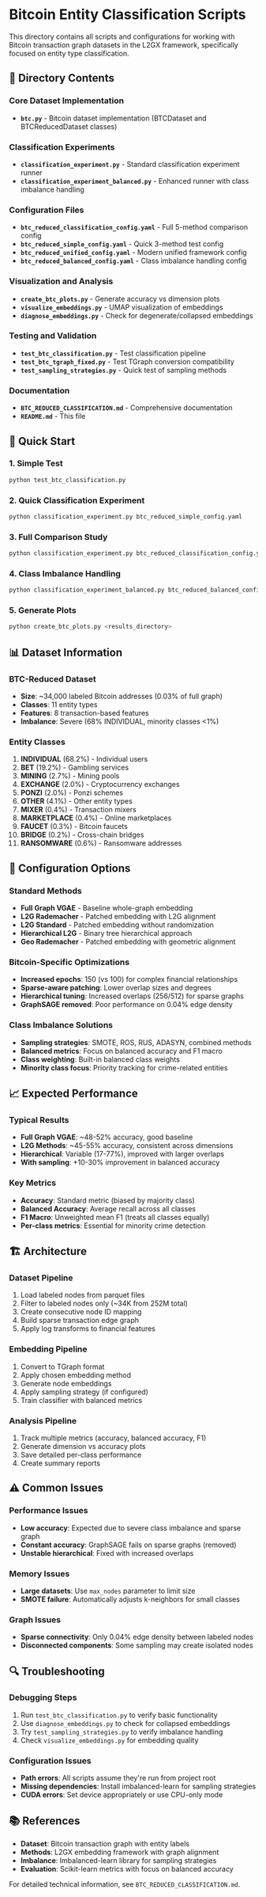 # Bitcoin Entity Classification Scripts

This directory contains all scripts and configurations for working with Bitcoin transaction graph datasets in the L2GX framework, specifically focused on entity type classification.

## 📁 Directory Contents

### Core Dataset Implementation
- **`btc.py`** - Bitcoin dataset implementation (BTCDataset and BTCReducedDataset classes)

### Classification Experiments
- **`classification_experiment.py`** - Standard classification experiment runner
- **`classification_experiment_balanced.py`** - Enhanced runner with class imbalance handling

### Configuration Files
- **`btc_reduced_classification_config.yaml`** - Full 5-method comparison config
- **`btc_reduced_simple_config.yaml`** - Quick 3-method test config  
- **`btc_reduced_unified_config.yaml`** - Modern unified framework config
- **`btc_reduced_balanced_config.yaml`** - Class imbalance handling config

### Visualization and Analysis
- **`create_btc_plots.py`** - Generate accuracy vs dimension plots
- **`visualize_embeddings.py`** - UMAP visualization of embeddings
- **`diagnose_embeddings.py`** - Check for degenerate/collapsed embeddings

### Testing and Validation
- **`test_btc_classification.py`** - Test classification pipeline
- **`test_btc_tgraph_fixed.py`** - Test TGraph conversion compatibility
- **`test_sampling_strategies.py`** - Quick test of sampling methods

### Documentation
- **`BTC_REDUCED_CLASSIFICATION.md`** - Comprehensive documentation
- **`README.md`** - This file

## 🚀 Quick Start

### 1. Simple Test
```bash
python test_btc_classification.py
```

### 2. Quick Classification Experiment
```bash
python classification_experiment.py btc_reduced_simple_config.yaml
```

### 3. Full Comparison Study
```bash
python classification_experiment.py btc_reduced_classification_config.yaml
```

### 4. Class Imbalance Handling
```bash
python classification_experiment_balanced.py btc_reduced_balanced_config.yaml
```

### 5. Generate Plots
```bash
python create_btc_plots.py <results_directory>
```

## 📊 Dataset Information

### BTC-Reduced Dataset
- **Size**: ~34,000 labeled Bitcoin addresses (0.03% of full graph)
- **Classes**: 11 entity types
- **Features**: 8 transaction-based features
- **Imbalance**: Severe (68% INDIVIDUAL, minority classes <1%)

### Entity Classes
1. **INDIVIDUAL** (68.2%) - Individual users
2. **BET** (19.2%) - Gambling services
3. **MINING** (2.7%) - Mining pools
4. **EXCHANGE** (2.0%) - Cryptocurrency exchanges
5. **PONZI** (2.0%) - Ponzi schemes
6. **OTHER** (4.1%) - Other entity types
7. **MIXER** (0.4%) - Transaction mixers
8. **MARKETPLACE** (0.4%) - Online marketplaces
9. **FAUCET** (0.3%) - Bitcoin faucets
10. **BRIDGE** (0.2%) - Cross-chain bridges
11. **RANSOMWARE** (0.6%) - Ransomware addresses

## 🔧 Configuration Options

### Standard Methods
- **Full Graph VGAE** - Baseline whole-graph embedding
- **L2G Rademacher** - Patched embedding with L2G alignment
- **L2G Standard** - Patched embedding without randomization
- **Hierarchical L2G** - Binary tree hierarchical approach
- **Geo Rademacher** - Patched embedding with geometric alignment

### Bitcoin-Specific Optimizations
- **Increased epochs**: 150 (vs 100) for complex financial relationships
- **Sparse-aware patching**: Lower overlap sizes and degrees
- **Hierarchical tuning**: Increased overlaps (256/512) for sparse graphs
- **GraphSAGE removed**: Poor performance on 0.04% edge density

### Class Imbalance Solutions
- **Sampling strategies**: SMOTE, ROS, RUS, ADASYN, combined methods
- **Balanced metrics**: Focus on balanced accuracy and F1 macro
- **Class weighting**: Built-in balanced class weights
- **Minority class focus**: Priority tracking for crime-related entities

## 📈 Expected Performance

### Typical Results
- **Full Graph VGAE**: ~48-52% accuracy, good baseline
- **L2G Methods**: ~45-55% accuracy, consistent across dimensions
- **Hierarchical**: Variable (17-77%), improved with larger overlaps
- **With sampling**: +10-30% improvement in balanced accuracy

### Key Metrics
- **Accuracy**: Standard metric (biased by majority class)
- **Balanced Accuracy**: Average recall across all classes
- **F1 Macro**: Unweighted mean F1 (treats all classes equally)
- **Per-class metrics**: Essential for minority crime detection

## 🏗️ Architecture

### Dataset Pipeline
1. Load labeled nodes from parquet files
2. Filter to labeled nodes only (~34K from 252M total)
3. Create consecutive node ID mapping
4. Build sparse transaction edge graph
5. Apply log transforms to financial features

### Embedding Pipeline
1. Convert to TGraph format
2. Apply chosen embedding method
3. Generate node embeddings
4. Apply sampling strategy (if configured)
5. Train classifier with balanced metrics

### Analysis Pipeline
1. Track multiple metrics (accuracy, balanced accuracy, F1)
2. Generate dimension vs accuracy plots
3. Save detailed per-class performance
4. Create summary reports

## ⚠️ Common Issues

### Performance Issues
- **Low accuracy**: Expected due to severe class imbalance and sparse graph
- **Constant accuracy**: GraphSAGE fails on sparse graphs (removed)
- **Unstable hierarchical**: Fixed with increased overlaps

### Memory Issues
- **Large datasets**: Use `max_nodes` parameter to limit size
- **SMOTE failure**: Automatically adjusts k-neighbors for small classes

### Graph Issues
- **Sparse connectivity**: Only 0.04% edge density between labeled nodes
- **Disconnected components**: Some sampling may create isolated nodes

## 🔍 Troubleshooting

### Debugging Steps
1. Run `test_btc_classification.py` to verify basic functionality
2. Use `diagnose_embeddings.py` to check for collapsed embeddings
3. Try `test_sampling_strategies.py` to verify imbalance handling
4. Check `visualize_embeddings.py` for embedding quality

### Configuration Issues
- **Path errors**: All scripts assume they're run from project root
- **Missing dependencies**: Install imbalanced-learn for sampling strategies
- **CUDA errors**: Set device appropriately or use CPU-only mode

## 📚 References

- **Dataset**: Bitcoin transaction graph with entity labels
- **Methods**: L2GX embedding framework with graph alignment
- **Imbalance**: Imbalanced-learn library for sampling strategies
- **Evaluation**: Scikit-learn metrics with focus on balanced accuracy

For detailed technical information, see `BTC_REDUCED_CLASSIFICATION.md`.